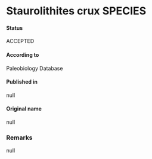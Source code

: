 Staurolithites crux SPECIES
=======

#### Status
ACCEPTED

#### According to
Paleobiology Database

#### Published in
null

#### Original name
null

### Remarks
null